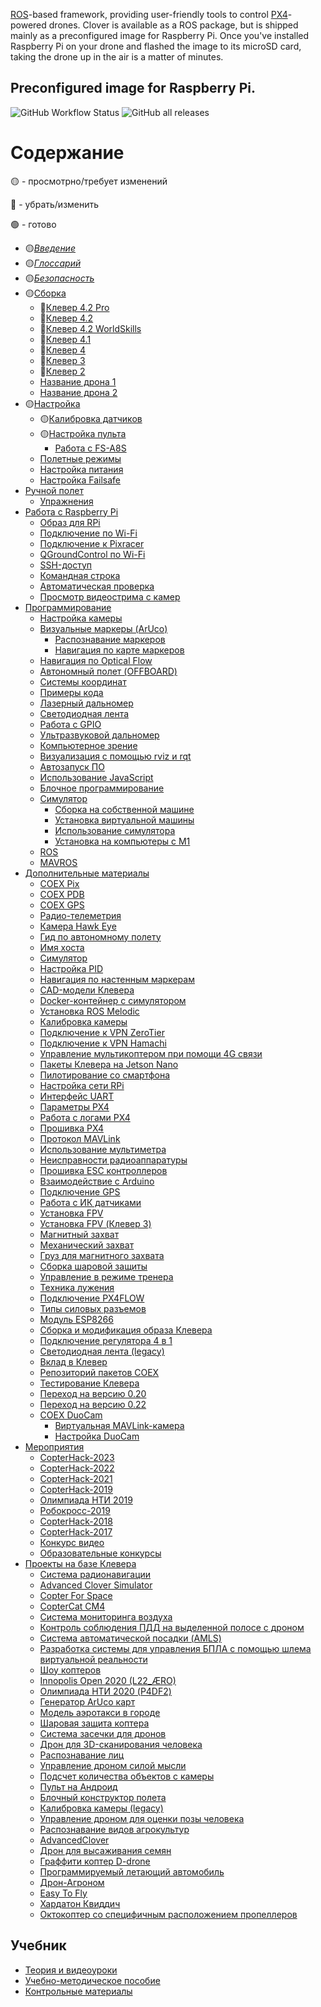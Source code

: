 [ROS](https://www.ros.org)-based framework, providing user-friendly tools to control [PX4](https://px4.io)-powered drones. Clover is available as a ROS package, but is shipped mainly as a preconfigured image for Raspberry Pi. Once you've installed Raspberry Pi on your drone and flashed the image to its microSD card, taking the drone up in the air is a matter of minutes.

## Preconfigured image for Raspberry Pi.

![GitHub Workflow Status](https://img.shields.io/github/actions/workflow/status/CopterExpress/clover/build-image.yaml?branch=master)
![GitHub all releases](https://img.shields.io/github/downloads/CopterExpress/clover/total)

# Содержание

🟡 - просмотрно/требует изменений

🔴 - убрать/изменить

🟢 - готово

* 🟡[*Введение*](docs/ru/README.md)
* 🟡[*Глоссарий*](docs/ru/glossary.md)
* 🟡[*Безопасность*](docs/ru/safety.md)
* 🟡[Сборка](docs/ru/assembly.md)
  * 🔴[Клевер 4.2 Pro](docs/ru/assemble_4_2_pro.md)
  * 🔴[Клевер 4.2](docs/ru/assemble_4_2.md)
  * 🔴[Клевер 4.2 WorldSkills](docs/ru/assemble_4_2_ws.md)
  * 🔴[Клевер 4.1](docs/ru/assemble_4_1.md)
  * 🔴[Клевер 4](docs/ru/assemble_4.md)
  * 🔴[Клевер 3](docs/ru/assemble_3.md)
  * 🔴[Клевер 2](docs/ru/assemble_2.md)
  * [Название дрона 1]()
  * [Название дрона 2]()
* 🟡[Настройка](docs/ru/setup.md)
  * 🟡[Калибровка датчиков](docs/ru/calibration.md)
  * 🟡[Настройка пульта](docs/ru/radio.md)
    * [Работа с FS-A8S](docs/ru/rc_flysky_a8s.md)
  * [Полетные режимы](docs/ru/modes.md)
  * [Настройка питания](docs/ru/power.md)
  * [Настройка Failsafe](docs/ru/failsafe.md)
* [Ручной полет](docs/ru/flight.md)
  * [Упражнения](docs/ru/flight_exercises.md)
* [Работа с Raspberry Pi](docs/ru/raspberry.md)
  * [Образ для RPi](docs/ru/image.md)
  * [Подключение по Wi-Fi](docs/ru/wifi.md)
  * [Подключение к Pixracer](docs/ru/connection.md)
  * [QGroundControl по Wi-Fi](docs/ru/gcs_bridge.md)
  * [SSH-доступ](docs/ru/ssh.md)
  * [Командная строка](docs/ru/cli.md)
  * [Автоматическая проверка](docs/ru/selfcheck.md)
  * [Просмотр видеострима с камер](docs/ru/web_video_server.md)
* [Программирование](docs/ru/programming.md)
  * [Настройка камеры](docs/ru/camera_setup.md)
  * [Визуальные маркеры (ArUco)](docs/ru/aruco.md)
    * [Распознавание маркеров](docs/ru/aruco_marker.md)
    * [Навигация по карте маркеров](docs/ru/aruco_map.md)
  * [Навигация по Optical Flow](docs/ru/optical_flow.md)
  * [Автономный полет (OFFBOARD)](docs/ru/simple_offboard.md)
  * [Системы координат](docs/ru/frames.md)
  * [Примеры кода](docs/ru/snippets.md)
  * [Лазерный дальномер](docs/ru/laser.md)
  * [Светодиодная лента](docs/ru/leds.md)
  * [Работа с GPIO](docs/ru/gpio.md)
  * [Ультразвуковой дальномер](docs/ru/sonar.md)
  * [Компьютерное зрение](docs/ru/camera.md)
  * [Визуализация с помощью rviz и rqt](docs/ru/rviz.md)
  * [Автозапуск ПО](docs/ru/autolaunch.md)
  * [Использование JavaScript](docs/ru/javascript.md)
  * [Блочное программирование](docs/ru/blocks.md)
  * [Симулятор](docs/ru/simulation.md)
    * [Сборка на собственной машине](docs/ru/simulation_native.md)
    * [Установка виртуальной машины](docs/ru/simulation_vm.md)
    * [Использование симулятора](docs/ru/simulation_usage.md)
    * [Установка на компьютеры c M1](docs/ru/simulation_m1.md)
  * [ROS](docs/ru/ros.md)
  * [MAVROS](docs/ru/mavros.md)
* [Дополнительные материалы](docs/ru/supplementary.md)
  * [COEX Pix](docs/ru/coex_pix.md)
  * [COEX PDB](docs/ru/coex_pdb.md)
  * [COEX GPS](docs/ru/coex_gps.md)
  * [Радио-телеметрия](docs/ru/radio_telemetry.md)
  * [Камера Hawk Eye](docs/ru/hawk_eye.md)
  * [Гид по автономному полету](docs/ru/auto_setup.md)
  * [Имя хоста](docs/ru/hostname.md)
  * [Симулятор](docs/ru/sitl.md)
  * [Настройка PID](docs/ru/pid_tuning.md)
  * [Навигация по настенным маркерам](docs/ru/wall_aruco.md)
  * [CAD-модели Клевера](docs/ru/models.md)
  * [Docker-контейнер с симулятором](docs/ru/sitl_docker.md)
  * [Установка ROS Melodic](docs/ru/ros-install.md)
  * [Калибровка камеры](docs/ru/camera_calibration.md)
  * [Подключение к VPN ZeroTier](docs/ru/zerotier_vpn.md)
  * [Подключение к VPN Hamachi](docs/ru/hamachi_vpn.md)
  * [Управление мультикоптером при помощи 4G связи](docs/ru/4g.md)
  * [Пакеты Клевера на Jetson Nano](docs/ru/jetson_nano.md)
  * [Пилотирование со смартфона](docs/ru/rc.md)
  * [Настройка сети RPi](docs/ru/network.md)
  * [Интерфейс UART](docs/ru/uart.md)
  * [Параметры PX4](docs/ru/parameters.md)
  * [Работа с логами PX4](docs/ru/flight_logs.md)
  * [Прошивка PX4](docs/ru/firmware.md)
  * [Протокол MAVLink](docs/ru/mavlink.md)
  * [Использование мультиметра](docs/ru/test_connection.md)
  * [Неисправности радиоаппаратуры](docs/ru/radioerrors.md)
  * [Прошивка ESC контроллеров](docs/ru/esc_firmware.md)
  * [Взаимодействие с Arduino](docs/ru/arduino.md)
  * [Подключение GPS](docs/ru/gps.md)
  * [Работа с ИК датчиками](docs/ru/ir_sensors.md)
  * [Установка FPV](docs/ru/fpv_clover_4_2.md)
  * [Установка FPV (Клевер 3)](docs/ru/fpv.md)
  * [Магнитный захват](docs/ru/magnetic_grip.md)
  * [Механический захват](docs/ru/mechanical_grip.md)
  * [Груз для магнитного захвата](docs/ru/magnetic_grip_load.md)
  * [Сборка шаровой защиты](docs/ru/sphere_guard.md)
  * [Управление в режиме тренера](docs/ru/trainer_mode.md)
  * [Техника лужения](docs/ru/tinning.md)
  * [Подключение PX4FLOW](docs/ru/px4flow.md)
  * [Типы силовых разъемов](docs/ru/connectortypes.md)
  * [Модуль ESP8266](docs/ru/esp8266_bridge.md)
  * [Сборка и модификация образа Клевера](docs/ru/image_building.md)
  * [Подключение регулятора 4 в 1](docs/ru/4in1.md)
  * [Светодиодная лента (legacy)](docs/ru/leds_old.md)
  * [Вклад в Клевер](docs/ru/contributing.md)
  * [Репозиторий пакетов COEX](docs/ru/packages.md)
  * [Тестирование Клевера](docs/ru/testing.md)
  * [Переход на версию 0.20](docs/ru/migrate20.md)
  * [Переход на версию 0.22](docs/ru/migrate22.md)
  * [COEX DuoCam](docs/ru/duocam.md)
    * [Виртуальная MAVLink-камера](docs/ru/duocam_mavlink.md)
    * [Настройка DuoCam](docs/ru/duocam_setup.md)
* [Мероприятия](docs/ru/events.md)
  * [CopterHack-2023](docs/ru/copterhack2023.md)
  * [CopterHack-2022](docs/ru/copterhack2022.md)
  * [CopterHack-2021](docs/ru/copterhack2021.md)
  * [CopterHack-2019](docs/ru/copterhack2019.md)
  * [Олимпиада НТИ 2019](docs/ru/nti2019.md)
  * [Робокросс-2019](docs/ru/robocross2019.md)
  * [CopterHack-2018](docs/ru/copterhack2018.md)
  * [CopterHack-2017](docs/ru/copterhack2017.md)
  * [Конкурс видео](docs/ru/video_contest.md)
  * [Образовательные конкурсы](docs/ru/educational_contests.md)
* [Проекты на базе Клевера](docs/ru/projects.md)
  * [Система радионавигации](docs/ru/nav-beacon.md)
  * [Advanced Clover Simulator](docs/ru/advanced_clover_simulator.md)
  * [Copter For Space](docs/ru/c4s.md)
  * [CopterCat CM4](docs/ru/copter_cat.md)
  * [Система мониторинга воздуха](docs/ru/air_monitor.md)
  * [Контроль соблюдения ПДД на выделенной полосе с дроном](docs/ru/lane_control.md)
  * [Система автоматической посадки (AMLS)](docs/ru/amls.md)
  * [Разработка системы для управления БПЛА с помощью шлема виртуальной реальности](docs/ru/remote-control-with-oculusvr.md)
  * [Шоу коптеров](docs/ru/clever-show.md)
  * [Innopolis Open 2020 (L22_ÆRO)](docs/ru/innopolis_open_L22_AERO.md)
  * [Олимпиада НТИ 2020 (P4DF2)](docs/ru/nti2020_p4df2.md)
  * [Генератор ArUco карт](docs/ru/arucogenmap.md)
  * [Модель аэротакси в городе](docs/ru/bigchallenges.md)
  * [Шаровая защита коптера](docs/ru/shield.md)
  * [Система засечки для дронов](docs/ru/race_timing_sys_copterhack.md)
  * [Дрон для 3D-сканирования человека](docs/ru/3dscan.md)
  * [Распознавание лиц](docs/ru/face_recognition.md)
  * [Управление дроном силой мысли](docs/ru/control_emotions.md)
  * [Подсчет количества объектов c камеры](docs/ru/object_counting.md)
  * [Пульт на Андроид](docs/ru/android.md)
  * [Блочный конструктор полета](docs/ru/clever_blocks.md)
  * [Калибровка камеры (legacy)](docs/ru/camera_calib.md)
  * [Управление дроном для оценки позы человека](docs/ru/human_pose_estimation_drone_control.md)
  * [Распознавание видов агрокультур](docs/ru/agriculture.md)
  * [AdvancedClover](docs/ru/advanced_clover.md)
  * [Дрон для высаживания семян](docs/ru/seeding_drone.md)
  * [Граффити коптер D-drone](docs/ru/ddrone.md)
  * [Программируемый летающий автомобиль](docs/ru/zaural_viking.md)
  * [Дрон-Агроном](docs/ru/drone-agronom.md)
  * [Easy To Fly](docs/ru/easytofly.md)
  * [Хардатон Квиддич](docs/ru/hardaton_quidditch.md)
  * [Октокоптер со специфичным расположением пропеллеров](docs/ru/oktazodg.md)

## Учебник

* [Теория и видеоуроки](lessons.md)
* [Учебно-методическое пособие](metod.md)
* [Контрольные материалы](tests.md)
